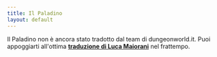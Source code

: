 ```yaml
---
title: Il Paladino
layout: default
---
```

Il Paladino non è ancora stato tradotto dal team di dungeonworld.it. Puoi appoggiarti all'ottima **[traduzione di Luca Maiorani](/pdf/paladino.pdf)** nel frattempo.
